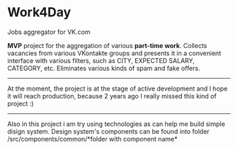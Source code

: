 # Work4Day
 Jobs aggregator for VK.com

<p>
<b>MVP</b> project for the aggregation of various <b>part-time work</b>. Collects vacancies from various VKontakte groups and presents it in a convenient interface with various filters, such as CITY, EXPECTED SALARY, CATEGORY, etc. Eliminates various kinds of spam and fake offers.
</p>
<hr/>
<p>
At the moment, the project is at the stage of active development and I hope it will reach production, because 2 years ago I really missed this kind of project :)
</p>
<hr/>
<p>Also in this project i am try using technologies as can help me build simple disign system. Design system's components can be found into folder /src/components/common/*folder with component name*</p>

